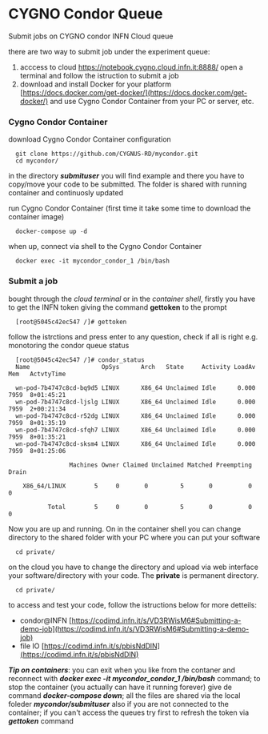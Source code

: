 # CYGNO Condor Queue

Submit jobs on CYGNO condor INFN Cloud queue

there are two way to submit job under the experiment queue:
1) acccess to cloud https://notebook.cygno.cloud.infn.it:8888/ open a terminal and follow the istruction to submit a job
2) download and install Docker for your platform [https://docs.docker.com/get-docker/](https://docs.docker.com/get-docker/) and use Cygno Condor Container from your PC or server, etc.

### Cygno Condor Container
download Cygno Condor Container configuration 

      git clone https://github.com/CYGNUS-RD/mycondor.git
      cd mycondor/

in the directory ***submituser*** you will find example and there you have to copy/move your code to be submitted. The folder is shared with running container and continuosly updated

run Cygno Condor Container (first time it take some time to download the container image)

      docker-compose up -d
      
when up, connect via shell to the Cygno Condor Container 

      docker exec -it mycondor_condor_1 /bin/bash
     
     
### Submit a job 

bought through the *cloud terminal* or in the *container shell*, firstly you have to get the INFN token giving the command **gettoken** to the prompt

      [root@5045c42ec547 /]# gettoken

follow the istrctions and press enter to any question, check if all is right e.g. monotoring the condor queue status

      [root@5045c42ec547 /]# condor_status
      Name                    OpSys      Arch   State     Activity LoadAv Mem   ActvtyTime

      wn-pod-7b4747c8cd-bq9d5 LINUX      X86_64 Unclaimed Idle      0.000 7959  8+01:45:21
      wn-pod-7b4747c8cd-ljslg LINUX      X86_64 Unclaimed Idle      0.000 7959  2+00:21:34
      wn-pod-7b4747c8cd-r52dg LINUX      X86_64 Unclaimed Idle      0.000 7959  8+01:35:19
      wn-pod-7b4747c8cd-sfqh7 LINUX      X86_64 Unclaimed Idle      0.000 7959  8+01:35:21
      wn-pod-7b4747c8cd-sksm4 LINUX      X86_64 Unclaimed Idle      0.000 7959  8+01:25:06

                     Machines Owner Claimed Unclaimed Matched Preempting  Drain

        X86_64/LINUX        5     0       0         5       0          0      0

               Total        5     0       0         5       0          0      0

Now you are up and running. On in the container shell you can change directory to the shared folder with your PC where you can put your software
      
      cd private/
      
on the cloud you have to change the directory and upload via web interface your software/directory with your code. The **private** is permanent directory.

      cd private/

to access and test your code, follow the istructions below for more detteils: 

* condor@INFN [https://codimd.infn.it/s/VD3RWisM6#Submitting-a-demo-job](https://codimd.infn.it/s/VD3RWisM6#Submitting-a-demo-job)
* file IO [https://codimd.infn.it/s/pbisNdDlN](https://codimd.infn.it/s/pbisNdDlN)

***Tip on containers***: you can exit when you like from the contaner and reconnect with ***docker exec -it mycondor_condor_1 /bin/bash*** command; to stop the container (you actually can have it running forever) give de command ***docker-compose down***; all the files are shared via the local foleder ***mycondor/submituser*** also if you are not connected to the container; if you can't access the queues try first to refresh the token via ***gettoken*** command


  
